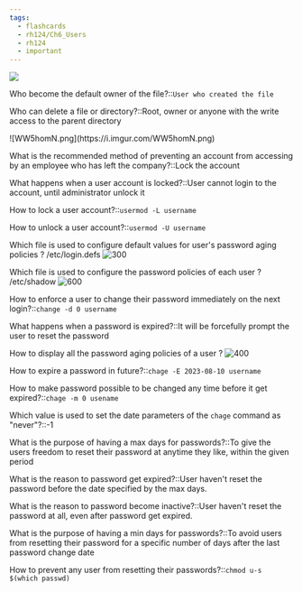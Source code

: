 ```yaml
---
tags:
  - flashcards
  - rh124/Ch6_Users
  - rh124
  - important
---
```


![](https://i.imgur.com/WW5homN.png)

Who become the default owner of the file?::`User who created the file`

<!--SR:!2023-08-15,24,306-->

Who can delete a file or directory?::Root, owner or anyone with the write access to the parent directory

<!--SR:!2023-10-17,72,291-->![WW5homN.png](https://i.imgur.com/WW5homN.png)

What is the recommended method of preventing an account from accessing by an employee who has left the company?::Lock the account

<!--SR:!2023-08-16,25,311-->

What happens when a user account is locked?::User cannot login to the account, until administrator unlock it

<!--SR:!2023-08-17,26,311-->

How to lock a user account?::`usermod -L username`

<!--SR:!2023-08-15,24,311-->

How to unlock a user account?::`usermod -U username`

<!--SR:!2023-10-02,57,291-->

Which file is used to configure default values for user's password aging policies
?
/etc/login.defs
![300](https://i.imgur.com/fVQkUon.png)

<!--SR:!2023-10-01,56,284-->

Which file is used to configure the password policies of each user
?
/etc/shadow
![600](https://i.imgur.com/JI8NPqH.png)

<!--SR:!2023-08-17,26,306-->

How to enforce a user to change their password immediately on the next login?::`change -d 0 username`

<!--SR:!2023-08-14,23,311-->

What happens when a password is expired?::It will be forcefully prompt the user to reset the password

<!--SR:!2023-08-16,25,304-->

How to display all the password aging policies of a user
?
![400](https://i.imgur.com/xKNXo3E.png)

<!--SR:!2023-08-17,26,308-->

How to expire a password in future?::`chage -E 2023-08-10 username`

<!--SR:!2023-08-18,27,311-->

How to make password possible to be changed any time before it get expired?::`chage -m 0 usename`

<!--SR:!2023-08-10,19,288-->

Which value is used to set the date parameters of the `chage` command as "never"?::-1

<!--SR:!2023-08-13,22,306-->

What is the purpose of having a max days for passwords?::To give the users freedom to reset their password at anytime they like, within the given period

<!--SR:!2023-08-14,23,305-->

What is the reason to password get expired?::User haven't reset the password before the date specified by the max days.

<!--SR:!2023-08-15,24,308-->

What is the reason to password become inactive?::User haven't reset the password at all, even after password get expired.

<!--SR:!2023-08-18,27,306-->

What is the purpose of having a min days for passwords?::To avoid users from resetting their password for a specific number of days after the last password change date

<!--SR:!2023-08-12,21,308-->

How to prevent any user from resetting their passwords?::`chmod u-s $(which passwd)`

<!--SR:!2023-08-09,3,270-->

